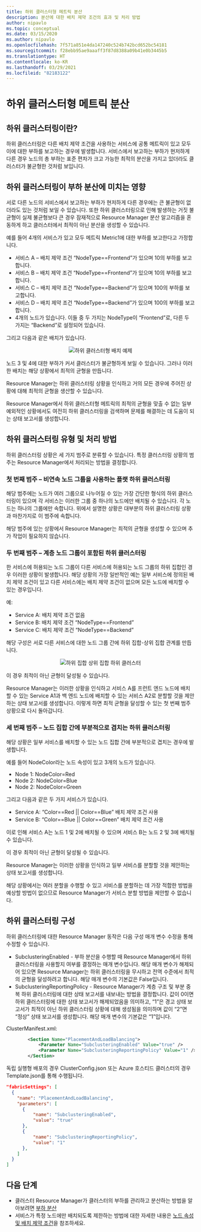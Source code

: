 ```yaml
---
title: 하위 클러스터형 메트릭 분산
description: 분산에 대한 배치 제약 조건의 효과 및 처리 방법
author: nipavlo
ms.topic: conceptual
ms.date: 03/15/2020
ms.author: nipavlo
ms.openlocfilehash: 7f571a851e4da147240c524b742bcd652bc54181
ms.sourcegitcommit: f28ebb95ae9aaaff3f87d8388a09b41e0b3445b5
ms.translationtype: HT
ms.contentlocale: ko-KR
ms.lasthandoff: 03/29/2021
ms.locfileid: "82183122"
---
```

# <a name="balancing-of-subclustered-metrics"></a>하위 클러스터형 메트릭 분산

## <a name="what-is-subclustering"></a>하위 클러스터링이란?

하위 클러스터링은 다른 배치 제약 조건을 사용하는 서비스에 공통 메트릭이 있고 모두 이에 대한 부하를 보고하는 경우에 발생합니다. 서비스에서 보고하는 부하가 현저하게 다른 경우 노드의 총 부하는 표준 편차가 크고 가능한 최적의 분산을 가지고 있더라도 클러스터가 불균형한 것처럼 보입니다.

## <a name="how-subclustering-affects-load-balancing"></a>하위 클러스터링이 부하 분산에 미치는 영향

서로 다른 노드의 서비스에서 보고하는 부하가 현저하게 다른 경우에는 큰 불균형이 없더라도 있는 것처럼 보일 수 있습니다. 또한 하위 클러스터링으로 인해 발생하는 거짓 불균형이 실제 불균형보다 큰 경우 잠재적으로 Resource Manager 분산 알고리즘을 혼동하게 하고 클러스터에서 최적이 아닌 분산을 생성할 수 있습니다.

예를 들어 4개의 서비스가 있고 모두 메트릭 Metric1에 대한 부하를 보고한다고 가정합니다.

* 서비스 A – 배치 제약 조건 “NodeType==Frontend”가 있으며 10의 부하를 보고합니다.
* 서비스 B – 배치 제약 조건 “NodeType==Frontend”가 있으며 10의 부하를 보고합니다.
* 서비스 C – 배치 제약 조건 “NodeType==Backend”가 있으며 100의 부하를 보고합니다.
* 서비스 D – 배치 제약 조건 “NodeType==Backend”가 있으며 100의 부하를 보고합니다.
* 4개의 노드가 있습니다. 이들 중 두 가지는 NodeType이 “Frontend”로, 다른 두 가지는 “Backend”로 설정되어 있습니다.

그리고 다음과 같은 배치가 있습니다.

<center>

![하위 클러스터형 배치 예제][Image1]
</center>

노드 3 및 4에 대한 부하가 커서 클러스터가 불균형하게 보일 수 있습니다. 그러나 이러한 배치는 해당 상황에서 최적의 균형을 만듭니다.

Resource Manager는 하위 클러스터링 상황을 인식하고 거의 모든 경우에 주어진 상황에 대해 최적의 균형을 생산할 수 있습니다.

Resource Manager에서 하위 클러스터형 메트릭의 최적의 균형을 맞출 수 없는 일부 예외적인 상황에서도 여전히 하위 클러스터링을 검색하며 문제를 해결하는 데 도움이 되는 상태 보고서를 생성합니다.

## <a name="types-of-subclustering-and-how-they-are-handled"></a>하위 클러스터링 유형 및 처리 방법

하위 클러스터링 상황은 세 가지 범주로 분류할 수 있습니다. 특정 클러스터링 상황의 범주는 Resource Manager에서 처리되는 방법을 결정합니다.

### <a name="first-category--flat-subclustering-with-disjoint-node-groups"></a>첫 번째 범주 – 비연속 노드 그룹을 사용하는 플랫 하위 클러스터링

해당 범주에는 노드가 여러 그룹으로 나누어질 수 있는 가장 간단한 형식의 하위 클러스터링이 있으며 각 서비스는 이러한 그룹 중 하나의 노드에만 배치될 수 있습니다. 각 노드는 하나의 그룹에만 속합니다. 위에서 설명한 상황은 대부분의 하위 클러스터링 상황과 마찬가지로 이 범주에 속합니다. 

해당 범주에 있는 상황에서 Resource Manager는 최적의 균형을 생성할 수 있으며 추가 작업이 필요하지 않습니다.

### <a name="second-category--subclustering-with-hierarchical-node-groups"></a>두 번째 범주 – 계층 노드 그룹이 포함된 하위 클러스터링

한 서비스에 허용되는 노드 그룹이 다른 서비스에 허용되는 노드 그룹의 하위 집합인 경우 이러한 상황이 발생합니다. 해당 상황의 가장 일반적인 예는 일부 서비스에 정의된 배치 제약 조건이 있고 다른 서비스에는 배치 제약 조건이 없으며 모든 노드에 배치할 수 있는 경우입니다.

예:

* Service A: 배치 제약 조건 없음
* Service B: 배치 제약 조건 “NodeType==Frontend”
* Service C: 배치 제약 조건 “NodeType==Backend”

해당 구성은 서로 다른 서비스에 대한 노드 그룹 간에 하위 집합-상위 집합 관계를 만듭니다.

<center>

![하위 집합 상위 집합 하위 클러스터][Image2]
</center>

이 경우 최적이 아닌 균형이 달성될 수 있습니다.

Resource Manager는 이러한 상황을 인식하고 서비스 A를 프런트 엔드 노드에 배치할 수 있는 Service A1과 백 엔드 노드에 배치할 수 있는 서비스 A2로 분할할 것을 제안하는 상태 보고서를 생성합니다. 이렇게 하면 최적 균형을 달성할 수 있는 첫 번째 범주 상황으로 다시 돌아갑니다.

### <a name="third-category--subclustering-with-partial-overlap-between-node-sets"></a>세 번째 범주 – 노드 집합 간에 부분적으로 겹치는 하위 클러스터링

해당 상황은 일부 서비스를 배치할 수 있는 노드 집합 간에 부분적으로 겹치는 경우에 발생합니다.

예를 들어 NodeColor라는 노드 속성이 있고 3개의 노드가 있습니다.

* Node 1: NodeColor=Red
* Node 2: NodeColor=Blue
* Node 2: NodeColor=Green

그리고 다음과 같은 두 가지 서비스가 있습니다.

* Service A: “Color==Red || Color==Blue” 배치 제약 조건 사용
* Service B: “Color==Blue || Color==Green” 배치 제약 조건 사용

이로 인해 서비스 A는 노드 1 및 2에 배치될 수 있으며 서비스 B는 노드 2 및 3에 배치될 수 있습니다.

이 경우 최적이 아닌 균형이 달성될 수 있습니다.

Resource Manager는 이러한 상황을 인식하고 일부 서비스를 분할할 것을 제안하는 상태 보고서를 생성합니다.

해당 상황에서는 여러 분할을 수행할 수 있고 서비스를 분할하는 데 가장 적합한 방법을 예상할 방법이 없으므로 Resource Manager가 서비스 분할 방법을 제안할 수 없습니다.

## <a name="configuring-subclustering"></a>하위 클러스터링 구성

하위 클러스터링에 대한 Resource Manager 동작은 다음 구성 매개 변수 수정을 통해 수정할 수 있습니다.
* SubclusteringEnabled - 부하 분산을 수행할 때 Resource Manager에서 하위 클러스터링을 사용할지 여부를 결정하는 매개 변수입니다. 해당 매개 변수가 해제되어 있으면 Resource Manager는 하위 클러스터링을 무시하고 전역 수준에서 최적의 균형을 달성하려고 합니다. 해당 매개 변수의 기본값은 False입니다.
* SubclusteringReportingPolicy - Resource Manager가 계층 구조 및 부분 중복 하위 클러스터링에 대한 상태 보고서를 내보내는 방법을 결정합니다. 값이 0이면 하위 클러스터링에 대한 상태 보고서가 해제되었음을 의미하고, “1”은 경고 상태 보고서가 최적이 아닌 하위 클러스터링 상황에 대해 생성됨을 의미하며 값이 “2”면 “정상” 상태 보고서를 생성합니다. 해당 매개 변수의 기본값은 “1”입니다.

ClusterManifest.xml:

``` xml
        <Section Name="PlacementAndLoadBalancing">
            <Parameter Name="SubclusteringEnabled" Value="true" />
            <Parameter Name="SubclusteringReportingPolicy" Value="1" />
        </Section>
```

독립 실행형 배포의 경우 ClusterConfig.json 또는 Azure 호스티드 클러스터의 경우 Template.json를 통해 수행됩니다.

```json
"fabricSettings": [
  {
    "name": "PlacementAndLoadBalancing",
    "parameters": [
      {
          "name": "SubclusteringEnabled",
          "value": "true"
      },
      {
          "name": "SubclusteringReportingPolicy",
          "value": "1"
      },
    ]
  }
]
```

## <a name="next-steps"></a>다음 단계
* 클러스터 Resource Manager가 클러스터의 부하를 관리하고 분산하는 방법을 알아보려면 [부하 분산](service-fabric-cluster-resource-manager-balancing.md)
* 서비스가 특정 노드에만 배치되도록 제한하는 방법에 대한 자세한 내용은 [노드 속성 및 배치 제약 조건](service-fabric-cluster-resource-manager-cluster-description.md#node-properties-and-placement-constraints)을 참조하세요.

[Image1]:./media/cluster-resource-manager-subclustering/subclustered-placement.png
[Image2]:./media/cluster-resource-manager-subclustering/subset-superset-nodes.png
